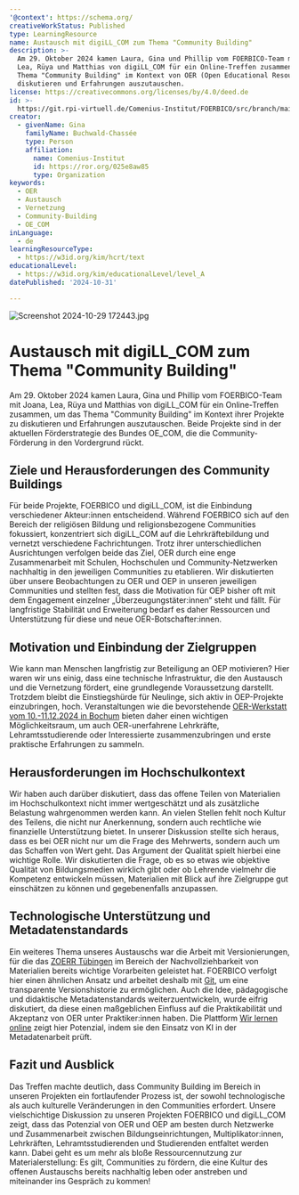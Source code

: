 ```yaml
---
'@context': https://schema.org/
creativeWorkStatus: Published
type: LearningResource
name: Austausch mit digiLL_COM zum Thema "Community Building"
description: >-
  Am 29. Oktober 2024 kamen Laura, Gina und Phillip vom FOERBICO-Team mit Joana,
  Lea, Rüya und Matthias von digiLL_COM für ein Online-Treffen zusammen, um das
  Thema "Community Building" im Kontext von OER (Open Educational Resources) zu 
  diskutieren und Erfahrungen auszutauschen.
license: https://creativecommons.org/licenses/by/4.0/deed.de
id: >-
  https://git.rpi-virtuell.de/Comenius-Institut/FOERBICO/src/branch/main/Blog/2024-10-30-Austausch-digiLL.md
creator:
  - givenName: Gina
    familyName: Buchwald-Chassée
    type: Person
    affiliation:
      name: Comenius-Institut
      id: https://ror.org/025e8aw85
      type: Organization
keywords:
  - OER
  - Austausch
  - Vernetzung
  - Community-Building
  - OE_COM
inLanguage:
  - de
learningResourceType:
  - https://w3id.org/kim/hcrt/text
educationalLevel:
  - https://w3id.org/kim/educationalLevel/level_A
datePublished: '2024-10-31'

---
```


![Screenshot 2024-10-29 172443.jpg](/attachments/7fd2ed34-e646-414d-8985-d11af51ce240)

# Austausch mit digiLL_COM zum Thema "Community Building"

Am 29. Oktober 2024 kamen Laura, Gina und Phillip vom FOERBICO-Team mit Joana, Lea, Rüya und Matthias von digiLL_COM für ein Online-Treffen zusammen, um das Thema "Community Building" im Kontext ihrer Projekte zu diskutieren und Erfahrungen auszutauschen. Beide Projekte sind in der aktuellen Förderstrategie des Bundes OE_COM, die die Community-Förderung in den Vordergrund rückt.  

## Ziele und Herausforderungen des Community Buildings

Für beide Projekte, FOERBICO und digiLL_COM, ist die Einbindung verschiedener Akteur:innen entscheidend. Während FOERBICO sich auf den Bereich der religiösen Bildung und religionsbezogene Communities fokussiert, konzentriert sich digiLL_COM auf die Lehrkräftebildung und vernetzt verschiedene Fachrichtungen. Trotz ihrer unterschiedlichen Ausrichtungen verfolgen beide das Ziel, OER durch eine enge Zusammenarbeit mit Schulen, Hochschulen und Community-Netzwerken nachhaltig in den jeweiligen Communities zu etablieren. Wir diskutierten über unsere Beobachtungen zu OER und OEP in unseren jeweiligen Communities und stellten fest, dass die Motivation für OEP bisher oft mit dem Engagement einzelner „Überzeugungstäter:innen“ steht und fällt. Für langfristige Stabilität und Erweiterung bedarf es daher Ressourcen und Unterstützung für diese und neue OER-Botschafter:innen.

## Motivation und Einbindung der Zielgruppen

Wie kann man Menschen langfristig zur Beteiligung an OEP motivieren? Hier waren wir uns einig, dass eine technische Infrastruktur, die den Austausch und die Vernetzung fördert, eine grundlegende Voraussetzung darstellt. Trotzdem bleibt die Einstiegshürde für Neulinge, sich aktiv in OEP-Projekte einzubringen, hoch. Veranstaltungen wie die bevorstehende [OER-Werkstatt vom 10.-11.12.2024 in Bochum](https://digill.de/oer-werkstatt/) bieten daher einen wichtigen Möglichkeitsraum, um auch OER-unerfahrene Lehrkräfte, Lehramtsstudierende oder Interessierte zusammenzubringen und erste praktische Erfahrungen zu sammeln.

## Herausforderungen im Hochschulkontext

Wir haben auch darüber diskutiert, dass das offene Teilen von Materialien im Hochschulkontext nicht immer wertgeschätzt und als zusätzliche Belastung wahrgenommen werden kann. An vielen Stellen fehlt noch Kultur des Teilens, die nicht nur Anerkennung, sondern auch rechtliche wie finanzielle Unterstützung bietet. In unserer Diskussion stellte sich heraus, dass es bei OER nicht nur um die Frage des Mehrwerts, sondern auch um das Schaffen von Wert geht. Das Argument der Qualität spielt hierbei eine wichtige Rolle. Wir diskutierten die Frage, ob es so etwas wie objektive Qualität von Bildungsmedien wirklich gibt oder ob Lehrende vielmehr die Kompetenz entwickeln müssen, Materialien mit Blick auf ihre Zielgruppe gut einschätzen zu können und gegebenenfalls anzupassen.

## Technologische Unterstützung und Metadatenstandards

Ein weiteres Thema unseres Austauschs war die Arbeit mit Versionierungen, für die das [ZOERR Tübingen](https://www.oerbw.de) im Bereich der Nachvollziehbarkeit von Materialien bereits wichtige Vorarbeiten geleistet hat. FOERBICO verfolgt hier einen ähnlichen Ansatz und arbeitet deshalb mit [Git](https://git.rpi-virtuell.de/Comenius-Institut/fOERbico/issues), um eine transparente Versionshistorie zu ermöglichen. Auch die Idee, pädagogische und didaktische Metadatenstandards weiterzuentwickeln, wurde eifrig diskutiert, da diese einen maßgeblichen Einfluss auf die Praktikabilität und Akzeptanz von OER unter Praktiker:innen haben. Die Plattform [Wir lernen online](https://wirlernenonline.de) zeigt hier Potenzial, indem sie den Einsatz von KI in der Metadatenarbeit prüft.

## Fazit und Ausblick

Das Treffen machte deutlich, dass Community Building im Bereich in unseren Projekten ein fortlaufender Prozess ist, der sowohl technologische als auch kulturelle Veränderungen in den Communities erfordert. Unsere vielschichtige Diskussion zu unseren Projekten FOERBICO und digiLL_COM zeigt, dass das Potenzial von OER und OEP am besten durch Netzwerke und Zusammenarbeit zwischen Bildungseinrichtungen, Multiplikator:innen, Lehrkräften, Lehramtsstudierenden und Studierenden entfaltet werden kann. Dabei geht es um mehr als bloße Ressourcennutzung zur Materialerstellung: Es gilt, Communities zu fördern, die eine Kultur des offenen Austauschs bereits nachhaltig leben oder anstreben und miteinander ins Gespräch zu kommen!
